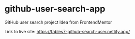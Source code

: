 # github-user-search-app

GitHub user search project Idea from FrontendMentor

Link to live site: https://fables7-github-search-user.netlify.app/
